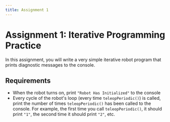 ```yaml
---
title: Assignment 1
---
```

# Assignment 1: Iterative Programming Practice
In this assignment, you will write a very simple iterative robot program that prints diagnostic messages to the console.
## Requirements
* When the robot turns on, print `"Robot Has Initialized"` to the console
* Every cycle of the robot's loop (every time `teleopPeriodic()`) is called, print the number of times `teleopPeriodic()` has been called to the console. For example, the first time you call `teleopPeriodic()`, it should print `"1"`, the second time it should print `"2"`, etc.
